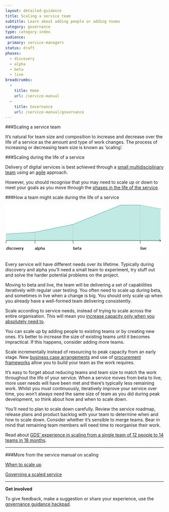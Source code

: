 ```yaml
---
layout: detailed-guidance
title: Scaling a service team
subtitle: Learn about adding people or adding teams
category: governance
type: category-index
audience:
 primary: service-managers
status: draft
phases:
  - discovery
  - alpha
  - beta
  - live
breadcrumbs:
  -
    title: Home
    url: /service-manual
  -
    title: Governance
    url: /service-manual/governance
---
```


###Scaling a service team

It’s natural for team size and composition to increase and decrease over the life of a service as the amount and type of work changes. The process of increasing or decreasing team size is known as ‘scaling’.

###Scaling during the life of a service

Delivery of digital services is best achieved through a [small multidisciplinary team](/service-manual/the-team) using an [agile](/service-manual/agile/index) approach.

However, you should recognise that you may need to scale up or down to meet your goals as you move through the [phases in the life of the service](/service-manual/governance/governance-across-the-life-of-a-service).

###How a team might scale during the life of a service

<img src="/service-manual/assets/images/governance/how-a-team-might-scale-during-the-life-of-a-service.png" alt="graph showing how a team might scale during the life of a service"/>

Every service will have different needs over its lifetime. Typically during discovery and alpha you’ll need a small team to experiment, try stuff out and solve the harder potential problems on the project.

Moving to beta and live, the team will be delivering a set of capabilities iteratively with regular user testing. You often need to scale up during beta, and sometimes in live when a change is big. You should only scale up when you already have a well-formed team delivering consistently.

Scale according to service needs, instead of trying to scale across the entire organisation. This will mean you [increase capacity only when you absolutely need to](/service-manual/governance/when-to-scale-up).

You can scale up by adding people to existing teams or by creating new ones. It’s better to increase the size of existing teams until it becomes impractical. If this happens, consider adding more teams.

Scale incrementally instead of resourcing to peak capacity from an early stage. New [business case arrangements](/service-manual/governance/funding-your-digital-service) and use of [procurement frameworks](http://ccs-agreements.cabinetoffice.gov.uk/contracts/rm1043) allow you to build your team as the work requires.

It’s easy to forget about reducing teams and team size to match the work throughout the life of your service. When a service moves from beta to live, more user needs will have been met and there’s typically less remaining work. Whilst you must continuously, iteratively improve your service over time, you won’t always need the same size of team as you did during peak development, so think about how and when to scale down.

You’ll need to plan to scale down carefully. Review the service roadmap, release plans and product backlog with your team to determine when and how to scale down. Consider whether it’s sensible to merge teams. Bear in mind that remaining team members will need time to reorganise their work.

Read about [GDS’ experience in scaling from a single team of 12 people to 14 teams in 18 months](https://gds.blog.gov.uk/2012/10/26/what-weve-learnt-about-scaling-agile/).

<hr>

###More from the service manual on scaling

[When to scale up](/service-manual/governance/when-to-scale-up)

[Governing a scaled service](/service-manual/governance/governing-a-service-after-scaling-up)

<hr>

**Get involved**

To give feedback, make a suggestion or share your experience, use the [governance guidance hackpad](https://gds-governance-guidance.hackpad.com/Scaling-a-service-team-vEVjHOP6hKz).

